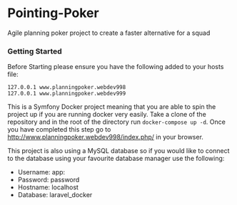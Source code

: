 # Pointing-Poker
Agile planning poker project to create a faster alternative for a squad

### Getting Started
Before Starting please ensure you have the following added to your hosts file:

```
127.0.0.1 www.planningpoker.webdev998
127.0.0.1 www.planningpoker.webdev999
```

This is a Symfony Docker project meaning that you are able to spin the project up if
you are running docker very easily. Take a clone of the repository and in the root
of the directory run `docker-compose up -d`. Once you have completed this step go to 
http://www.planningpoker.webdev998/index.php/ in your browser.

This project is also using a MySQL database so if you would like to connect to the database using
your favourite database manager use the following:
- Username: app:
- Password: password
- Hostname: localhost
- Database: laravel_docker